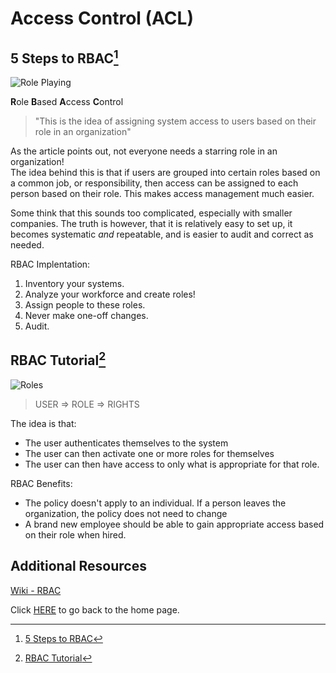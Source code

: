 # Access Control (ACL)

## 5 Steps to RBAC[^1]

![Role Playing](https://encrypted-tbn0.gstatic.com/images?q=tbn:ANd9GcQL4InomjQRDYTTy5E-Z-_Vm3iUeq92ztRjaO8IlTbcGGTNXRy-VUCGCRax4Uoy70SDY7A&usqp=CAU)

**R**ole **B**ased **A**ccess **C**ontrol
 > "This is the idea of assigning system access to users based on their role in an organization"

As the article points out, not everyone needs a starring role in an organization!  
The idea behind this is that if users are grouped into certain roles based on a common job, or responsibility, then access can be assigned to each person based on their role.  This makes access management much easier.

Some think that this sounds too complicated, especially with smaller companies.  The truth is however, that it is relatively easy to set up, it becomes systematic _and_ repeatable, and is easier to audit and correct as needed.

RBAC Implentation:

1. Inventory your systems.
2. Analyze your workforce and create roles!
3. Assign people to these roles.
4. Never make one-off changes.
5. Audit.

## RBAC Tutorial[^2]

![Roles](https://encrypted-tbn0.gstatic.com/images?q=tbn:ANd9GcSAaQsWyQ6S4nq94pkWL6Kbg1NtouVDglxlfA&usqp=CAU)

> USER => ROLE => RIGHTS

The idea is that:

- The user authenticates themselves to the system
- The user can then activate one or more roles for themselves
- The user can then have access to only what is appropriate for that role.

RBAC Benefits:

- The policy doesn't apply to an individual.  If a person leaves the organization, the policy does not need to change
- A brand new employee should be able to gain appropriate access based on their role when hired.

## Additional Resources

[Wiki - RBAC](https://en.wikipedia.org/wiki/Role-based_access_control)

Click [HERE](README.md) to go back to the home page.

[^1]: [5 Steps to RBAC](https://www.csoonline.com/article/3060780/security/5-steps-to-simple-role-based-access-control.html)

[^2]: [RBAC Tutorial](https://www.youtube.com/watch?v=C4NP8Eon3cA)